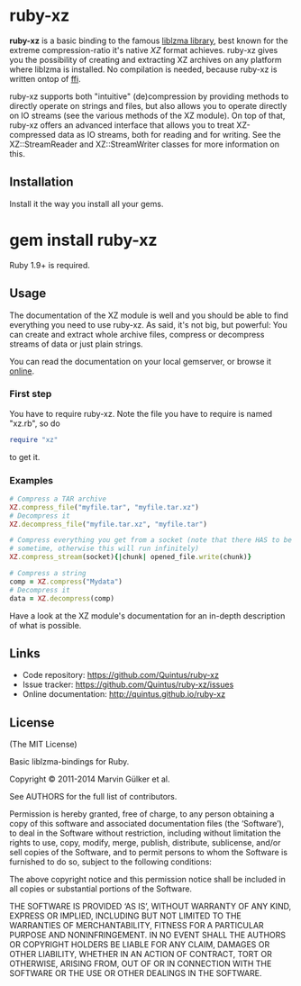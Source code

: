 ruby-xz
=======

**ruby-xz** is a basic binding to the famous [liblzma library][1],
best known for the extreme compression-ratio it's native *XZ* format
achieves. ruby-xz gives you the possibility of creating and extracting
XZ archives on any platform where liblzma is installed. No compilation
is needed, because ruby-xz is written ontop of
[ffi][2].

ruby-xz supports both "intuitive" (de)compression by providing methods to
directly operate on strings and files, but also allows you to operate
directly on IO streams (see the various methods of the XZ module). On top
of that, ruby-xz offers an advanced interface that allows you to treat
XZ-compressed data as IO streams, both for reading and for writing. See the
XZ::StreamReader and XZ::StreamWriter classes for more information on this.

Installation
------------

Install it the way you install all your gems.

  # gem install ruby-xz

Ruby 1.9+ is required.

Usage
-----

The documentation of the XZ module is well and you should be able to find
everything you need to use ruby-xz. As said, it's not big, but powerful:
You can create and extract whole archive files, compress or decompress
streams of data or just plain strings.

You can read the documentation on your local gemserver, or browse it [online][3].

### First step ###

You have to require ruby-xz. Note the file you have to require is named
"xz.rb", so do

``` ruby
require "xz"
```

to get it.

### Examples ###

``` ruby
# Compress a TAR archive
XZ.compress_file("myfile.tar", "myfile.tar.xz")
# Decompress it
XZ.decompress_file("myfile.tar.xz", "myfile.tar")

# Compress everything you get from a socket (note that there HAS to be a EOF
# sometime, otherwise this will run infinitely)
XZ.compress_stream(socket){|chunk| opened_file.write(chunk)}

# Compress a string
comp = XZ.compress("Mydata")
# Decompress it
data = XZ.decompress(comp)
```

Have a look at the XZ module's documentation for an in-depth description of
what is possible.

Links
-----

* Code repository: https://github.com/Quintus/ruby-xz
* Issue tracker: https://github.com/Quintus/ruby-xz/issues
* Online documentation: http://quintus.github.io/ruby-xz

License
-------

(The MIT License)

Basic liblzma-bindings for Ruby.

Copyright © 2011-2014 Marvin Gülker et al.

See AUTHORS for the full list of contributors.

Permission is hereby granted, free of charge, to any person obtaining a
copy of this software and associated documentation files (the ‘Software’),
to deal in the Software without restriction, including without limitation
the rights to use, copy, modify, merge, publish, distribute, sublicense,
and/or sell copies of the Software, and to permit persons to whom the Software
is furnished to do so, subject to the following conditions:

The above copyright notice and this permission notice shall be included in all
copies or substantial portions of the Software.

THE SOFTWARE IS PROVIDED ‘AS IS’, WITHOUT WARRANTY OF ANY KIND, EXPRESS OR
IMPLIED, INCLUDING BUT NOT LIMITED TO THE WARRANTIES OF MERCHANTABILITY,
FITNESS FOR A PARTICULAR PURPOSE AND NONINFRINGEMENT. IN NO EVENT SHALL THE
AUTHORS OR COPYRIGHT HOLDERS BE LIABLE FOR ANY CLAIM, DAMAGES OR OTHER
LIABILITY, WHETHER IN AN ACTION OF CONTRACT, TORT OR OTHERWISE, ARISING FROM,
OUT OF OR IN CONNECTION WITH THE SOFTWARE OR THE USE OR OTHER DEALINGS IN
THE SOFTWARE.

[1]: http://tukaani.org/xz/
[2]: https://github.com/ffi/ffi
[3]: http://quintus.github.io/ruby-xz
